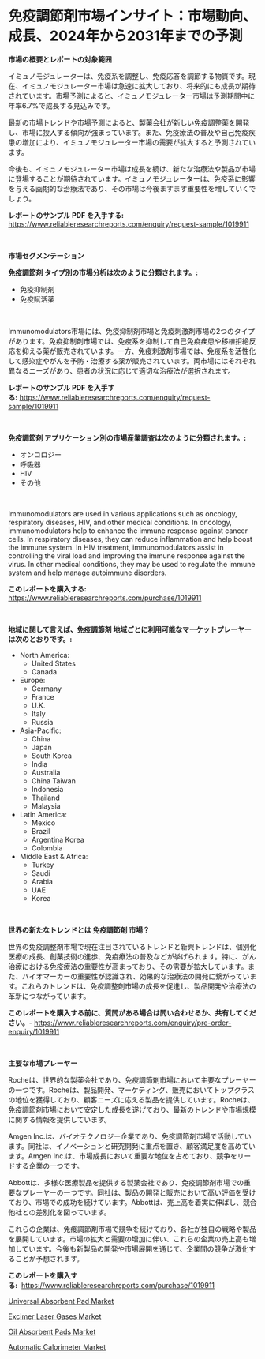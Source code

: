 <p><h1>免疫調節剤市場インサイト：市場動向、成長、2024年から2031年までの予測</h1></p><p><strong>市場の概要とレポートの対象範囲</strong></p>
<p><p>イミュノモジュレーターは、免疫系を調整し、免疫応答を調節する物質です。現在、イミュノモジュレーター市場は急速に拡大しており、将来的にも成長が期待されています。市場予測によると、イミュノモジュレーター市場は予測期間中に年率6.7%で成長する見込みです。</p><p>最新の市場トレンドや市場予測によると、製薬会社が新しい免疫調整薬を開発し、市場に投入する傾向が強まっています。また、免疫療法の普及や自己免疫疾患の増加により、イミュノモジュレーター市場の需要が拡大すると予測されています。</p><p>今後も、イミュノモジュレーター市場は成長を続け、新たな治療法や製品が市場に登場することが期待されています。イミュノモジュレーターは、免疫系に影響を与える画期的な治療法であり、その市場は今後ますます重要性を増していくでしょう。</p></p>
<p><strong>レポートのサンプル PDF を入手する:</strong> <a href="https://www.reliableresearchreports.com/enquiry/request-sample/1019911">https://www.reliableresearchreports.com/enquiry/request-sample/1019911</a></p>
<p>&nbsp;</p>
<p><strong>市場セグメンテーション</strong></p>
<p><strong>免疫調節剤 タイプ別の市場分析は次のように分類されます。:</strong></p>
<p><ul><li>免疫抑制剤</li><li>免疫賦活薬</li></ul></p>
<p>&nbsp;</p>
<p><p>Immunomodulators市場には、免疫抑制剤市場と免疫刺激剤市場の2つのタイプがあります。免疫抑制剤市場では、免疫系を抑制して自己免疫疾患や移植拒絶反応を抑える薬が販売されています。一方、免疫刺激剤市場では、免疫系を活性化して感染症やがんを予防・治療する薬が販売されています。両市場にはそれぞれ異なるニーズがあり、患者の状況に応じて適切な治療法が選択されます。</p></p>
<p><strong>レポートのサンプル PDF を入手する:</strong>&nbsp;<a href="https://www.reliableresearchreports.com/enquiry/request-sample/1019911">https://www.reliableresearchreports.com/enquiry/request-sample/1019911</a></p>
<p>&nbsp;</p>
<p><strong> 免疫調節剤 アプリケーション別の市場産業調査は次のように分類されます。:</strong></p>
<p><ul><li>オンコロジー</li><li>呼吸器</li><li>HIV</li><li>その他</li></ul></p>
<p>&nbsp;</p>
<p><p>Immunomodulators are used in various applications such as oncology, respiratory diseases, HIV, and other medical conditions. In oncology, immunomodulators help to enhance the immune response against cancer cells. In respiratory diseases, they can reduce inflammation and help boost the immune system. In HIV treatment, immunomodulators assist in controlling the viral load and improving the immune response against the virus. In other medical conditions, they may be used to regulate the immune system and help manage autoimmune disorders.</p></p>
<p><strong>このレポートを購入する:</strong>&nbsp; <a href="https://www.reliableresearchreports.com/purchase/1019911">https://www.reliableresearchreports.com/purchase/1019911</a></p>
<p>&nbsp;</p>
<p><strong>地域に関して言えば、免疫調節剤 地域ごとに利用可能なマーケットプレーヤーは次のとおりです。:</strong></p>
<p><ul>
    <li>
        North America:
        <ul>
            <li>United States</li>
            <li>Canada</li>
        </ul>
    </li>
    <li>
        Europe:
        <ul>
            <li>Germany</li>
            <li>France</li>
            <li>U.K.</li>
            <li>Italy</li>
            <li>Russia</li>
        </ul>
    </li>
    <li>
        Asia-Pacific:
        <ul>
            <li>China</li>
            <li>Japan</li>
            <li>South Korea</li>
            <li>India</li>
            <li>Australia</li>
            <li>China Taiwan</li>
            <li>Indonesia</li>
            <li>Thailand</li>
            <li>Malaysia</li>
        </ul>
    </li>
    <li>
        Latin America:
        <ul>
            <li>Mexico</li>
            <li>Brazil</li>
            <li>Argentina Korea</li>
            <li>Colombia</li>
        </ul>
    </li>
    <li>
        Middle East & Africa:
        <ul>
            <li>Turkey</li>
            <li>Saudi</li>
            <li>Arabia</li>
            <li>UAE</li>
            <li>Korea</li>
        </ul>
    </li>
    </ul></p>
<p>&nbsp;</p>
<p><strong>世界の新たなトレンドとは 免疫調節剤 市場？</strong></p>
<p><p>世界の免疫調整剤市場で現在注目されているトレンドと新興トレンドは、個別化医療の成長、創薬技術の進歩、免疫療法の普及などが挙げられます。特に、がん治療における免疫療法の重要性が高まっており、その需要が拡大しています。また、バイオマーカーの重要性が認識され、効果的な治療法の開発に繋がっています。これらのトレンドは、免疫調整剤市場の成長を促進し、製品開発や治療法の革新につながっています。</p></p>
<p><strong>このレポートを購入する前に、質問がある場合は問い合わせるか、共有してください。</strong>- <a href="https://www.reliableresearchreports.com/enquiry/pre-order-enquiry/1019911">https://www.reliableresearchreports.com/enquiry/pre-order-enquiry/1019911</a></p>
<p>&nbsp;</p>
<p><strong>主要な市場プレーヤー</strong></p>
<p><p>Rocheは、世界的な製薬会社であり、免疫調節剤市場において主要なプレーヤーの一つです。Rocheは、製品開発、マーケティング、販売においてトップクラスの地位を獲得しており、顧客ニーズに応える製品を提供しています。Rocheは、免疫調節剤市場において安定した成長を遂げており、最新のトレンドや市場規模に関する情報を提供しています。</p><p>Amgen Inc.は、バイオテクノロジー企業であり、免疫調節剤市場で活動しています。同社は、イノベーションと研究開発に重点を置き、顧客満足度を高めています。Amgen Inc.は、市場成長において重要な地位を占めており、競争をリードする企業の一つです。</p><p>Abbottは、多様な医療製品を提供する製薬会社であり、免疫調節剤市場での重要なプレーヤーの一つです。同社は、製品の開発と販売において高い評価を受けており、市場での成功を続けています。Abbottは、売上高を着実に伸ばし、競合他社との差別化を図っています。</p><p>これらの企業は、免疫調節剤市場で競争を続けており、各社が独自の戦略や製品を展開しています。市場の拡大と需要の増加に伴い、これらの企業の売上高も増加しています。今後も新製品の開発や市場展開を通じて、企業間の競争が激化することが予想されます。</p></p>
<p><strong>このレポートを購入する:</strong>&nbsp;&nbsp;<a href="https://www.reliableresearchreports.com/purchase/1019911">https://www.reliableresearchreports.com/purchase/1019911</a></p>
<p><p><a href="https://natural-crush-b99.notion.site/Universal-Absorbent-Pad-Market-Research-Report-Provides-Critical-Insights-that-can-help-Shape-Busine-f90d385dd0c641a892080f9574860e50">Universal Absorbent Pad Market</a></p><p><a href="https://github.com/Alonsoolds3wq1d81czn8rbol/Market-Research-Report-List-1/blob/main/excimer-laser-gases-market.md">Excimer Laser Gases Market</a></p><p><a href="https://gamy-alyssum-396.notion.site/Oil-Absorbent-Pads-Market-Size-Evaluating-its-Market-Trends-Growth-and-Projections-2024-2031-f4ede6b01ad642979a599c103b2a866a">Oil Absorbent Pads Market</a></p><p><a href="https://view.publitas.com/reportprime-1/insights-into-automatic-calorimeter-market-size-analysing-market-share-trends-and-growth-from-2024-to-2031/">Automatic Calorimeter Market</a></p></p>